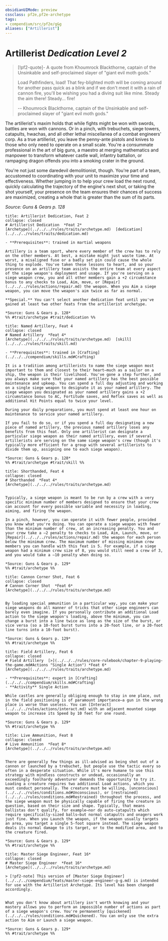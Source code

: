 ```yaml
---
obsidianUIMode: preview
cssclass: pf2e,pf2e-archetype
tags:
- compendium/src/pf2e/g&g
aliases: ["Artillerist"]
---
```

# Artillerist *Dedication Level 2*  

> [!pf2-quote]- A quote from Khoumrock Blackthorne, captain of the Unsinkable and self-proclaimed slayer of "giant evil moth gods."  
> 
> Load Pathfinders, load! That fey-blighted moth will be coming around for another pass quick as a blink and if we don't meet it with a rain of cannon fire, you'll be wishing you had a diving suit like mine. Steady the aim there! Steady... fire!
> 
> -- Khoumrock Blackthorne, captain of the Unsinkable and self-proclaimed slayer of "giant evil moth gods."

The artillerist's maxim holds that while fights might be won with swords, battles are won with cannons. Or in a pinch, with trebuchets, siege towers, catapults, hwachas, and all other lethal miscellanea of a combat engineers' corp. As a true artillerist, you leave the penny-ante pistols and knives to those who only need to operate on a small scale. You're a consummate professional in the art of big guns, a maestro at merging mathematics and manpower to transform whatever castle wall, infantry battalion, or rampaging dragon offends you into a smoking crater in the ground.

You're not just some daredevil demolitionist, though. You're part of a team, accustomed to coordinating with your unit to maximize your time and effectiveness. Whether jumping in to help your crew load the next round, quickly calculating the trajectory of the engine's next shot, or taking the shot yourself, your presence on the team ensures their chances of success are maximized, creating a whole that is greater than the sum of its parts.

*Source: Guns & Gears p. 128*

```ad-embed-feat
title: Artillerist Dedication, Feat 2
collapse: closed
# Artillerist Dedication  *Feat 2*  
[Archetype](../../../rules/traits/archetype.md)  [dedication](../../../rules/traits/dedication.md)  

- **Prerequisites**: trained in martial weapons

Artillery is a team sport, where every member of the crew has to rely on the other members. At best, a mistake might just waste time. At worst, a misaligned fuse or a badly set pin could cause the whole thing to explode. You've taken these lessons to heart, and so your presence on an artillery team assists the entire team at every aspect of the siege weapon's deployment and usage. If you're serving on a siege weapon crew, you and all other members gain a +2 circumstance bonus to any checks to Load, Aim, move, or [Repair](../../../rules/actions/repair.md) the weapon. When you Aim a siege weapon, you can move the weapon's aim twice as far as normal.

**Special.** You can't select another dedication feat until you've gained at least two other feats from the artillerist archetype.

*Source: Guns & Gears p. 128*  
%% #trait/archetype #trait/dedication %%
```  

```ad-embed-feat
title: Named Artillery, Feat 4
collapse: closed
# Named Artillery  *Feat 4*  
[Archetype](../../../rules/traits/archetype.md)  [skill](../../../rules/traits/skill.md)  

- **Prerequisites**: trained in [Crafting](../../../compendium/skills.md#Crafting)

It is a tradition among artillerists to name the siege weapon most important to them and closest to their heart—much as a sailor on a ship, the weapon is their livelihood. You've gone a step further, and you always make sure that your named artillery has the best possible maintenance and upkeep. You can spend a full day adjusting and working on a single siege weapon to designate it as your named artillery. The siege weapon you designated as your named artillery gains a +2 circumstance bonus to AC, Fortitude saves, and Reflex saves as well as additional Hit Points equal to twice your level.

During your daily preparations, you must spend at least one hour on maintenance to service your named artillery.

If you fail to do so, or if you spend a full day designating a new piece of named artillery, the previous named artillery loses any benefits from this feat. Only one artillerist can designate a particular siege weapon as their named artillery, even if several artillerists are serving on the same siege weapon's crew (though it's typically more efficient for a group with several artillerists to divide them up, assigning one to each siege weapon).

*Source: Guns & Gears p. 128*  
%% #trait/archetype #trait/skill %%
```  

```ad-embed-feat
title: Shorthanded, Feat 4
collapse: closed
# Shorthanded  *Feat 4*  
[Archetype](../../../rules/traits/archetype.md)  


Typically, a siege weapon is meant to be run by a crew with a very specific minimum number of members designed to ensure that your crew can account for every possible variable and necessity in loading, aiming, and firing the weapon.

In a pinch, however, you can operate it with fewer people, provided you know what you're doing. You can operate a siege weapon with fewer than the minimum number of crew, at an increasing penalty. You and your crew take a –2 penalty to checks to Load, Aim, Launch, move, or [Repair](../../../rules/actions/repair.md) the weapon for each person below the minimum crew. The maximum number of missing minimum crew members you can handle with this feat is 5. For example, if a siege weapon had a minimum crew size of 8, you would still need a crew of 3, and you would take a –10 penalty when doing so.

*Source: Guns & Gears p. 129*  
%% #trait/archetype %%
```  

```ad-embed-feat
title: Cannon Corner Shot, Feat 6
collapse: closed
# Cannon Corner Shot  *Feat 6*  
[Archetype](../../../rules/traits/archetype.md)  


By loading special ammunition in a particular way, you can make your siege weapons do all manner of tricks that other siege engineers can barely even imagine. If you personally contribute an additional Load action to the siege weapon's loading, above the minimum, you can change a burst into a line twice as long as the size of the burst, or vice versa (so a 10-foot burst turns into a 20-foot line, or a 20-foot line turns into a 10-foot burst).

*Source: Guns & Gears p. 129*  
%% #trait/archetype %%
```  

```ad-embed-feat
title: Field Artillery, Feat 6
collapse: closed
# Field Artillery  [>](../../../rules/core-rulebook/chapter-9-playing-the-game.md#Actions "Single Action") *Feat 6*  
[Archetype](../../../rules/traits/archetype.md)  

- **Prerequisites**: expert in [Crafting](../../../compendium/skills.md#Crafting)
- **Activity** Single Action

While castles are generally obliging enough to stay in one place, out in the field positioning is of paramount importance—a gun in the wrong place is worse than useless. You can [Interact](../../../rules/actions/interact.md) with an adjacent mounted siege weapon to increase its Speed by 10 feet for one round.

*Source: Guns & Gears p. 129*  
%% #trait/archetype %%
```  

```ad-embed-feat
title: Live Ammunition, Feat 8
collapse: closed
# Live Ammunition  *Feat 8*  
[Archetype](../../../rules/traits/archetype.md)  


There are generally few things as ill-advised as being shot out of a cannon or launched by a trebuchet, but people use the tactic every so often in a desperate situation. While it's more humane to use this strategy with mindless constructs or undead, occasionally an exceedingly foolhardy adventurer demands the opportunity to try it. Loading a creature requires two additional Load actions, which you must conduct personally. The creature must be willing, [unconscious](../../../rules/conditions.md#Unconscious), or [restrained](../../../rules/conditions.md#Restrained) throughout the process, and the siege weapon must be physically capable of firing the creature in question, based on their size and shape. Typically, that means ballistas don't qualify, for example—nor do auto-catapults which require specifically-sized balls—but normal catapults and onagers work just fine. When you Launch the weapon, if the weapon usually targets an area, you target a single 5-foot square instead. The siege weapon deals its normal damage to its target, or to the modified area, and to the creature fired.

*Source: Guns & Gears p. 129*  
%% #trait/archetype %%
```  

```ad-embed-feat
title: Master Siege Engineer, Feat 16*
collapse: closed
# Master Siege Engineer  *Feat 16*  
[Archetype](../../../rules/traits/archetype.md)  

> [!pf2-note] This version of [Master Siege Engineer](../../../compendium/feats/master-siege-engineer-g-g.md) is intended for use with the Artillerist Archetype. Its level has been changed accordingly.


What you don't know about artillery isn't worth knowing and your mastery allows you to perform an impossible number of actions as part of a siege weapon's crew. You're permanently [quickened](../../../rules/conditions.md#Quickened). You can only use the extra action to Aim or Launch a siege weapon.

*Source: Guns & Gears p. 129*  
%% #trait/archetype %%
```
